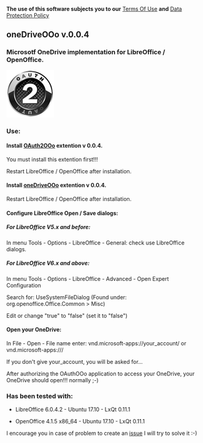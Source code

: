 **The use of this software subjects you to our** [Terms Of Use](https://prrvchr.github.io/oneDriveOOo/oneDriveOOo/registration/TermsOfUse_en) **and** [Data Protection Policy](https://prrvchr.github.io/oneDriveOOo/oneDriveOOo/registration/PrivacyPolicy_en)

## oneDriveOOo v.0.0.4

### Microsotf OneDrive implementation for LibreOffice / OpenOffice.

![oneDriveOOo screenshot](oneDrive.png)

### Use:

#### Install [OAuth2OOo](https://github.com/prrvchr/OAuth2OOo/raw/master/OAuth2OOo.oxt) extention v 0.0.4.

You must install this extention first!!!

Restart LibreOffice / OpenOffice after installation.

#### Install [oneDriveOOo](https://github.com/prrvchr/oneDriveOOo/raw/master/oneDriveOOo.oxt) extention v 0.0.4.

Restart LibreOffice / OpenOffice after installation.

#### Configure LibreOffice Open / Save dialogs:

##### For LibreOffice V5.x and before:

In menu Tools - Options - LibreOffice - General: check use LibreOffice dialogs.

##### For LibreOffice V6.x and above:

In menu Tools - Options - LibreOffice - Advanced - Open Expert Configuration

Search for: UseSystemFileDialog (Found under: org.openoffice.Office.Common > Misc)

Edit or change "true" to "false" (set it to "false")

#### Open your OneDrive:

In File - Open - File name enter: vnd.microsoft-apps://your_account/ or vnd.microsoft-apps:///

If you don't give your_account, you will be asked for...

After authorizing the OAuthOOo application to access your OneDrive, your OneDrive should open!!! normally  ;-)

### Has been tested with:

* LibreOffice 6.0.4.2 - Ubuntu 17.10 -  LxQt 0.11.1

* OpenOffice 4.1.5 x86_64 - Ubuntu 17.10 - LxQt 0.11.1

I encourage you in case of problem to create an [issue](https://github.com/prrvchr/oneDriveOOo/issues/new)
I will try to solve it :-)
